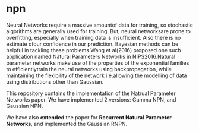 # npn
Neural Networks require a massive amountof data for training, so stochastic algorithms are generally used for training.  But, neural networksare prone to overfitting, especially when training data is insufficient.  Also there is no estimate ofour  confidence  in  our  prediction.   Bayesian  methods  can  be  helpful  in  tackling  these  problems.Wang et al(2016) proposed one such application named Natural Parameters Networks in NIPS2016.Natural parameter networks make use of the properties of the exponential families to efficientlytrain the neural networks using backpropagation, while maintaining the flexibility of the network i.e.allowing the modelling of data using distributions other than Gaussian.

This repository contains the implementation of the Natrual Parameter Networks paper. We have implemented 2 versions: Gamma NPN, and Gaussian NPN.

We have also **extended** the paper for **Recurrent Natural Parameter Networks**, and implemented the Gaussian RNPN.
